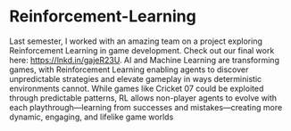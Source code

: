 # Reinforcement-Learning
Last semester, I worked with an amazing team on a project exploring Reinforcement Learning in game development. Check out our final work here: https://lnkd.in/gajeR23U.
AI and Machine Learning are transforming games, with Reinforcement Learning enabling agents to discover unpredictable strategies and elevate gameplay in ways deterministic environments cannot. While games like Cricket 07 could be exploited through predictable patterns, RL allows non-player agents to evolve with each playthrough—learning from successes and mistakes—creating more dynamic, engaging, and lifelike game worlds
